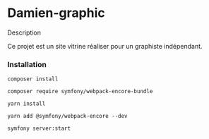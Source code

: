 # Damien-graphic

Description

Ce projet est un site vitrine réaliser pour un graphiste indépendant.

### Installation

```terminal
composer install
```

```terminal
composer require symfony/webpack-encore-bundle
```

```terminal
yarn install
```

```terminal
yarn add @symfony/webpack-encore --dev
```

```terminal
symfony server:start
